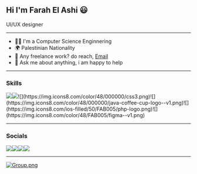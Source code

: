 ## Hi I'm Farah El Ashi 😃
  UI/UX designer 
  
  ---
*  👩‍💻 I'm  a Computer Science Enginnering
*  🌍 Palestinian Nationality
*  💼 Any freelance work? do reach, [Email ](mailto:farahemad20001@gmail.com) 
*  💬  Ask me about anything, i am happy to help
---
###  Skills
![](https://img.icons8.com/metro/52/FAB005/js.png)![](https://img.icons8.com/color/48/000000/html-5--v1.png")![](https://img.icons8.com/color/48/000000/css3.png)![](https://img.icons8.com/color/48/000000/java-coffee-cup-logo--v1.png)![](https://img.icons8.com/ios-filled/50/FAB005/php-logo.png)![](https://img.icons8.com/color/48/FAB005/figma--v1.png)

---
### Socials 
[![](https://img.icons8.com/color/48/FAB005/twitter--v1.png)](https://twitter.com/farahalashi)[![](https://img.icons8.com/fluency/48/FAB005/instagram-new.png)](https://www.instagram.com/farahalashi01/)[![](https://img.icons8.com/ios-filled/50/228BE6/linkedin.png)](https://www.linkedin.com/in/farah-alashi-56324a222/)[![](https://img.icons8.com/color/48/228BE6/behance.png)](https://www.behance.net/farahashi)

---
[![Group.png](https://i.postimg.cc/PrQy0dJh/Group.png)](https://postimg.cc/CzdbqTb6)
